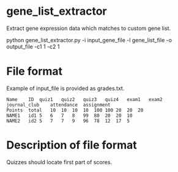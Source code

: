 # gene_list_extractor
Extract gene expression data which matches to custom gene list.

python gene_list_extractor.py -i input_gene_file -l gene_list_file -o output_file -c1 1 -c2 1

# File format
Example of input_file is provided as grades.txt. 

	Name	ID	quiz1	quiz2	quiz3	quiz4	exam1	exam2	journal_club	attendance	assignment	
	Points	total	10	10	10	10	100	100	20	20	20	
	NAME1	id1	5	6	7	8	99	80	20	20	10	
	NAME2	id2	5	7	7	9	96	78	12	17	5	

# Description of file format
Quizzes should locate first part of scores. 
